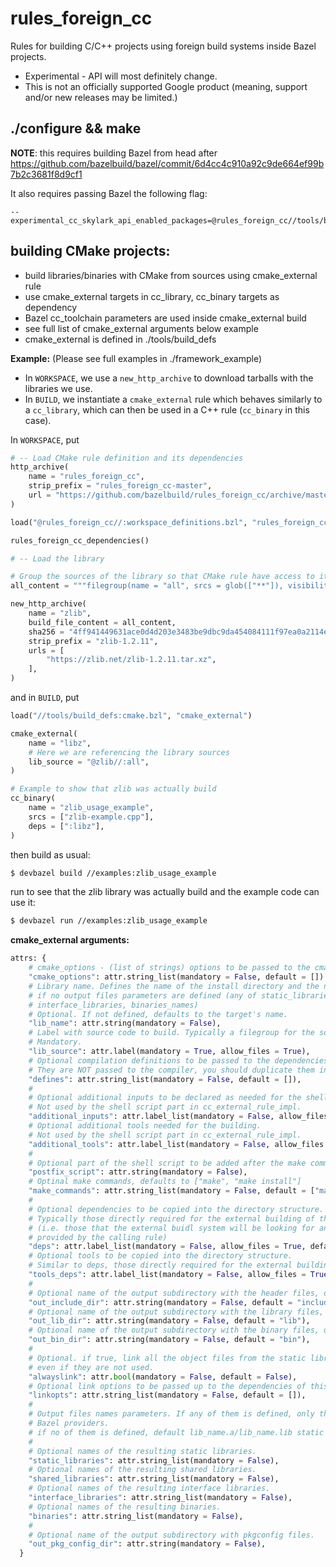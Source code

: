 # rules_foreign_cc

Rules for building C/C++ projects using foreign build systems inside Bazel projects.

* Experimental - API will most definitely change.
* This is not an officially supported Google product
(meaning, support and/or new releases may be limited.)

## ./configure && make

**NOTE**: this requires building Bazel from head after https://github.com/bazelbuild/bazel/commit/6d4cc4c910a92c9de664ef99b7b2c3681f8d9cf1

It also requires passing Bazel the following flag:
```
--experimental_cc_skylark_api_enabled_packages=@rules_foreign_cc//tools/build_defs,tools/build_defs
```

## building CMake projects:

- build libraries/binaries with CMake from sources using cmake_external rule
- use cmake_external targets in cc_library, cc_binary targets as dependency
- Bazel cc_toolchain parameters are used inside cmake_external build
- see full list of cmake_external arguments below example
- cmake_external is defined in ./tools/build_defs

**Example:**
(Please see full examples in ./framework_example)

* In `WORKSPACE`, we use a `new_http_archive` to download tarballs with the libraries we use.
* In `BUILD`, we instantiate a `cmake_external` rule which behaves similarly to a `cc_library`, which can then be used in a C++ rule (`cc_binary` in this case).

In `WORKSPACE`, put

```python
# -- Load CMake rule definition and its dependencies
http_archive(
    name = "rules_foreign_cc",
    strip_prefix = "rules_foreign_cc-master",
    url = "https://github.com/bazelbuild/rules_foreign_cc/archive/master.zip",
)

load("@rules_foreign_cc//:workspace_definitions.bzl", "rules_foreign_cc_dependencies")

rules_foreign_cc_dependencies()

# -- Load the library

# Group the sources of the library so that CMake rule have access to it
all_content = """filegroup(name = "all", srcs = glob(["**"]), visibility = ["//visibility:public"])"""

new_http_archive(
    name = "zlib",
    build_file_content = all_content,
    sha256 = "4ff941449631ace0d4d203e3483be9dbc9da454084111f97ea0a2114e19bf066",
    strip_prefix = "zlib-1.2.11",
    urls = [
        "https://zlib.net/zlib-1.2.11.tar.xz",
    ],
)
```

and in `BUILD`, put

```python
load("//tools/build_defs:cmake.bzl", "cmake_external")

cmake_external(
    name = "libz",
    # Here we are referencing the library sources
    lib_source = "@zlib//:all",
)

# Example to show that zlib was actually build
cc_binary(
    name = "zlib_usage_example",
    srcs = ["zlib-example.cpp"],
    deps = [":libz"],
)
```

then build as usual:

```bash
$ devbazel build //examples:zlib_usage_example
```

run to see that the zlib library was actually build and the example code can use it:
 
```bash
$ devbazel run //examples:zlib_usage_example
```

**cmake_external arguments:**

```python
attrs: {
    # cmake_options - (list of strings) options to be passed to the cmake call
    "cmake_options": attr.string_list(mandatory = False, default = [])
    # Library name. Defines the name of the install directory and the name of the static library,
    # if no output files parameters are defined (any of static_libraries, shared_libraries,
    # interface_libraries, binaries_names)
    # Optional. If not defined, defaults to the target's name.
    "lib_name": attr.string(mandatory = False),
    # Label with source code to build. Typically a filegroup for the source of remote repository.
    # Mandatory.
    "lib_source": attr.label(mandatory = True, allow_files = True),
    # Optional compilation definitions to be passed to the dependencies of this library.
    # They are NOT passed to the compiler, you should duplicate them in the configuration options.
    "defines": attr.string_list(mandatory = False, default = []),
    #
    # Optional additional inputs to be declared as needed for the shell script action.
    # Not used by the shell script part in cc_external_rule_impl.
    "additional_inputs": attr.label_list(mandatory = False, allow_files = True, default = []),
    # Optional additional tools needed for the building.
    # Not used by the shell script part in cc_external_rule_impl.
    "additional_tools": attr.label_list(mandatory = False, allow_files = True, default = []),
    #
    # Optional part of the shell script to be added after the make commands
    "postfix_script": attr.string(mandatory = False),
    # Optinal make commands, defaults to ["make", "make install"]
    "make_commands": attr.string_list(mandatory = False, default = ["make", "make install"]),
    #
    # Optional dependencies to be copied into the directory structure.
    # Typically those directly required for the external building of the library/binaries.
    # (i.e. those that the external buidl system will be looking for and paths to which are
    # provided by the calling rule)
    "deps": attr.label_list(mandatory = False, allow_files = True, default = []),
    # Optional tools to be copied into the directory structure.
    # Similar to deps, those directly required for the external building of the library/binaries.
    "tools_deps": attr.label_list(mandatory = False, allow_files = True, default = []),
    #
    # Optional name of the output subdirectory with the header files, defaults to 'include'.
    "out_include_dir": attr.string(mandatory = False, default = "include"),
    # Optional name of the output subdirectory with the library files, defaults to 'lib'.
    "out_lib_dir": attr.string(mandatory = False, default = "lib"),
    # Optional name of the output subdirectory with the binary files, defaults to 'bin'.
    "out_bin_dir": attr.string(mandatory = False, default = "bin"),
    #
    # Optional. if true, link all the object files from the static library,
    # even if they are not used.
    "alwayslink": attr.bool(mandatory = False, default = False),
    # Optional link options to be passed up to the dependencies of this library
    "linkopts": attr.string_list(mandatory = False, default = []),
    #
    # Output files names parameters. If any of them is defined, only these files are passed to
    # Bazel providers.
    # if no of them is defined, default lib_name.a/lib_name.lib static library is assumed.
    #
    # Optional names of the resulting static libraries.
    "static_libraries": attr.string_list(mandatory = False),
    # Optional names of the resulting shared libraries.
    "shared_libraries": attr.string_list(mandatory = False),
    # Optional names of the resulting interface libraries.
    "interface_libraries": attr.string_list(mandatory = False),
    # Optional names of the resulting binaries.
    "binaries": attr.string_list(mandatory = False),
    #
    # Optional name of the output subdirectory with pkgconfig files.
    "out_pkg_config_dir": attr.string(mandatory = False),
  }
```